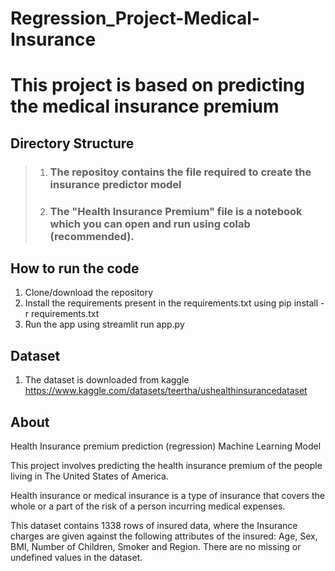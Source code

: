 # Regression_Project-Medical-Insurance
# This project is based on predicting the medical insurance premium

## Directory Structure

> 1. ### The repositoy contains the file required to create the insurance predictor model
> 2. ### The "Health Insurance Premium" file is a notebook which you can open and run using colab (recommended).

## How to run the code
1. Clone/download the repository
2. Install the requirements present in the requirements.txt using pip install -r requirements.txt
3. Run the app using streamlit run app.py

## Dataset
1. The dataset is downloaded from kaggle https://www.kaggle.com/datasets/teertha/ushealthinsurancedataset


## About
Health Insurance premium prediction (regression) Machine Learning Model

This project involves predicting the health insurance premium of the people living in The United States of America.

Health insurance or medical insurance is a type of insurance that covers the whole or a part of the risk of a person incurring medical expenses.

This dataset contains 1338 rows of insured data, where the Insurance charges are given against the following attributes of the insured: Age, Sex, BMI, Number of Children, Smoker and Region. There are no missing or undefined values in the dataset.
